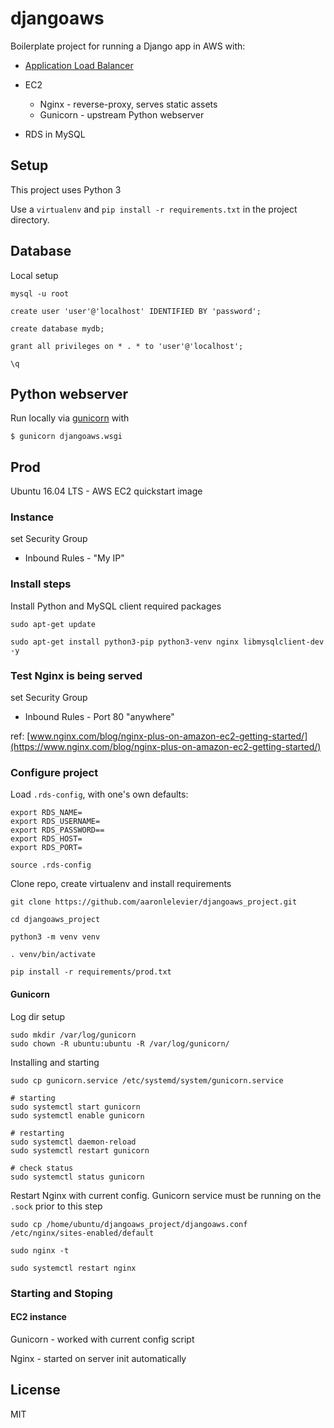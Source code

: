 # djangoaws

Boilerplate project for running a Django app in AWS with:

- [Application Load Balancer](https://docs.aws.amazon.com/elasticloadbalancing/latest/application/introduction.html)
- EC2

	- Nginx - reverse-proxy, serves static assets
	- Gunicorn - upstream Python webserver

- RDS in MySQL

## Setup

This project uses Python 3

Use a `virtualenv` and `pip install -r requirements.txt` in the project directory.


## Database

Local setup

```
mysql -u root

create user 'user'@'localhost' IDENTIFIED BY 'password';

create database mydb;

grant all privileges on * . * to 'user'@'localhost';

\q
```

## Python webserver

Run locally via [gunicorn](https://gunicorn.org/) with

```
$ gunicorn djangoaws.wsgi
```

## Prod

Ubuntu 16.04 LTS - AWS EC2 quickstart image

### Instance

set Security Group

- Inbound Rules - "My IP"

### Install steps

Install Python and MySQL client required packages

```
sudo apt-get update

sudo apt-get install python3-pip python3-venv nginx libmysqlclient-dev -y
```

### Test Nginx is being served

set Security Group

- Inbound Rules - Port 80 "anywhere"

ref: [www.nginx.com/blog/nginx-plus-on-amazon-ec2-getting-started/](https://www.nginx.com/blog/nginx-plus-on-amazon-ec2-getting-started/)


### Configure project

Load `.rds-config`, with one's own defaults:

```
export RDS_NAME=
export RDS_USERNAME=
export RDS_PASSWORD==
export RDS_HOST=
export RDS_PORT=
```

```
source .rds-config
```

Clone repo, create virtualenv and install requirements

```
git clone https://github.com/aaronlelevier/djangoaws_project.git

cd djangoaws_project

python3 -m venv venv

. venv/bin/activate

pip install -r requirements/prod.txt
```

#### Gunicorn

Log dir setup

```
sudo mkdir /var/log/gunicorn
sudo chown -R ubuntu:ubuntu -R /var/log/gunicorn/
```

Installing and starting

```
sudo cp gunicorn.service /etc/systemd/system/gunicorn.service

# starting
sudo systemctl start gunicorn
sudo systemctl enable gunicorn

# restarting
sudo systemctl daemon-reload
sudo systemctl restart gunicorn

# check status
sudo systemctl status gunicorn
```

Restart Nginx with current config. Gunicorn service must be running on the `.sock` prior to this step

```
sudo cp /home/ubuntu/djangoaws_project/djangoaws.conf /etc/nginx/sites-enabled/default

sudo nginx -t

sudo systemctl restart nginx
```

### Starting and Stoping

#### EC2 instance

Gunicorn - worked with current config script

Nginx - started on server init automatically

## License

MIT

